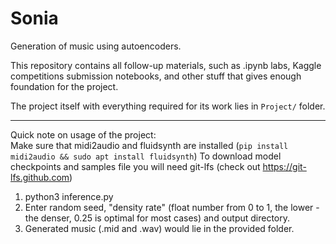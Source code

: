 # Sonia
Generation of music using autoencoders.

This repository contains all follow-up materials, such as .ipynb labs, Kaggle competitions submission notebooks, and other stuff that gives enough foundation for the project.

The project itself with everything required for its work lies in `Project/` folder.

---

Quick note on usage of the project: \
Make sure that midi2audio and fluidsynth are installed (`pip install midi2audio && sudo apt install fluidsynth`)
To download model checkpoints and samples file you will need git-lfs (check out https://git-lfs.github.com)

1. python3 inference.py
2. Enter random seed, "density rate" (float number from 0 to 1, the lower - the denser, 0.25 is optimal for most cases) and output directory.
3. Generated music (.mid and .wav) would lie in the provided folder.
